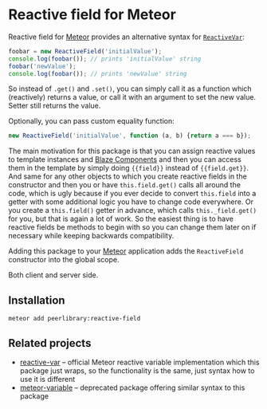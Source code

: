 Reactive field for Meteor
=========================

Reactive field for [Meteor](https://meteor.com/) provides an alternative syntax for
[`ReactiveVar`](http://docs.meteor.com/#/full/reactivevar_pkg):

```javascript
foobar = new ReactiveField('initialValue');
console.log(foobar()); // prints 'initialValue' string
foobar('newValue');
console.log(foobar()); // prints 'newValue' string
```

So instead of `.get()` and `.set()`, you can simply call it as a function which (reactively) returns a value,
or call it with an argument to set the new value. Setter still returns the value.

Optionally, you can pass custom equality function:

```javascript
new ReactiveField('initialValue', function (a, b) {return a === b});
```

The main motivation for this package is that you can assign reactive values to template instances and
[Blaze Components](https://github.com/peerlibrary/meteor-blaze-components) and then you can access them in the template
by simply doing `{{field}}` instead of `{{field.get}}`. And same for any other objects to which you create reactive
fields in the constructor and then you or have `this.field.get()` calls all around the code, which is ugly because if
you ever decide to convert `this.field` into a getter with some additional logic you have to change code everywhere.
Or you create a `this.field()` getter in advance, which calls `this._field.get()` for you, but that is again a lot of
work. So the easiest thing is to have reactive fields be methods to begin with so you can change them later on if
necessary while keeping backwards compatibility.

Adding this package to your [Meteor](http://www.meteor.com/) application adds the `ReactiveField` constructor into
the global scope.

Both client and server side.

Installation
------------

```
meteor add peerlibrary:reactive-field
```

Related projects
----------------

* [reactive-var](https://atmospherejs.com/meteor/reactive-var) – official Meteor reactive variable implementation
which this package just wraps, so the functionality is the same, just syntax how to use it is different
* [meteor-variable](https://github.com/awwx/meteor-variable) – deprecated package offering similar syntax to this
package
